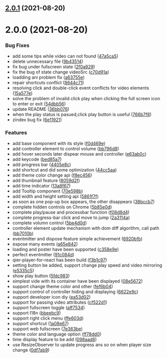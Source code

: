 ## [2.0.1](https://github.com/vortesnail/qier-player/compare/v2.0.0...v2.0.1) (2021-08-20)

# 2.0.0 (2021-08-20)

### Bug Fixes

- add some tips while video can not found ([47a5ca5](https://github.com/vortesnail/qier-player/commit/47a5ca55282e2c5269c7b93ed1997162d8447092))
- delete unnecessary file ([9b43514](https://github.com/vortesnail/qier-player/commit/9b43514c6ed68dce57ea3314fec5a59d3ec74fdc))
- fix bug under fullscreen state ([2f0a929](https://github.com/vortesnail/qier-player/commit/2f0a929b433284b5e68598df9dbb630d31fc7cb6))
- fix the bug of state change videoSrc ([c70d91a](https://github.com/vortesnail/qier-player/commit/c70d91a89bb3d549437f711c5813ad589cdaf171))
- loadding ani problem fix ([a63755e](https://github.com/vortesnail/qier-player/commit/a63755e8e1d1b79c65a34a8b79972d8cb431cece))
- repair shortcuts conflict ([8644c71](https://github.com/vortesnail/qier-player/commit/8644c71aaadd1cb5ad3ae5e13c0ee667b76cb50d))
- resolving click and double-click event conflicts for video elements ([15a577e](https://github.com/vortesnail/qier-player/commit/15a577e8d5f66234462ad8d94d0648e129ac230e))
- solve the problem of invalid click play when clicking the full screen icon to enter or exit ([54dbb56](https://github.com/vortesnail/qier-player/commit/54dbb56d4c863138043a9fb14ba88c275bb4876c))
- update README ([36bb076](https://github.com/vortesnail/qier-player/commit/36bb076b57c07e19d016b053fff4711a38c71e88))
- when the play status is pasued,click play button is useful ([766b7f8](https://github.com/vortesnail/qier-player/commit/766b7f8d1bd713d213c3a9fc4f14b9c8e1879608))
- zindex bug fix ([6e11921](https://github.com/vortesnail/qier-player/commit/6e11921871a1d6fd20a1170ef343756a3f05ddad))

### Features

- add base component with its style ([f0d469e](https://github.com/vortesnail/qier-player/commit/f0d469e2eb45f8611913ce259aa3e7c05c642cd4))
- add controller element to control volume ([bb796d8](https://github.com/vortesnail/qier-player/commit/bb796d86c93adac5e3f60cf4bbc47a907d3dfc5a))
- add hover seconds later dispear mouse and controller ([e63ab0c](https://github.com/vortesnail/qier-player/commit/e63ab0cd1f29906ff3ad0f74b1769795baec59e3))
- add keycode ([bed85a7](https://github.com/vortesnail/qier-player/commit/bed85a746474ac35d04c2cd882f7a13a32fd4228))
- add progress bar ([4405e8c](https://github.com/vortesnail/qier-player/commit/4405e8c97e2b9f5eafc317f598a9fe042e8bae4f))
- add shortcut and did some optimization ([44cc5aa](https://github.com/vortesnail/qier-player/commit/44cc5aaf6fbb25b1dd5524ab76ac9b174d2c90d6))
- add theme color change api ([f8ec456](https://github.com/vortesnail/qier-player/commit/f8ec4560d98193c4fbec42c0029e84e870ccf923))
- add thumbnail feature ([8059d2f](https://github.com/vortesnail/qier-player/commit/8059d2f9772cc7df5f393bcb895a4ed612306e36))
- add time indicator ([13a8f67](https://github.com/vortesnail/qier-player/commit/13a8f6708e52ba3399b4df38abdaad2d6d08a547))
- add Tooltip component ([70e598b](https://github.com/vortesnail/qier-player/commit/70e598b306b726f3e9420ff637d7bd2f729e287a))
- add width and height setting api ([5861f7f](https://github.com/vortesnail/qier-player/commit/5861f7f6ba00c69b02e9b0affa461a492f60e408))
- as soon as one pop-up box appears, the other disappears ([38bccb7](https://github.com/vortesnail/qier-player/commit/38bccb7671b4a37b811fb3275362a1a8ca90fc59))
- complete hidden controls on Chrome ([5b85e0d](https://github.com/vortesnail/qier-player/commit/5b85e0d4675d30fdeef7442397610ffdeb893d9d))
- complete play/pause and processbar function ([f08d8d4](https://github.com/vortesnail/qier-player/commit/f08d8d480b8261761079f108da596efaa2624196))
- complete progress-bar click and move to jump ([2a3114a](https://github.com/vortesnail/qier-player/commit/2a3114a7496c49698bdbe7d04251835ac9c589fd))
- complete volumn control ([5be4d0d](https://github.com/vortesnail/qier-player/commit/5be4d0d2ed403231903d534df975e1847b861b4b))
- controller element update mechanism with dom diff algorithm, call path ([bb7010b](https://github.com/vortesnail/qier-player/commit/bb7010bcdceca33720b1c0bd9d7aacaf74456069))
- eventmitter and dispose feature simple achievement ([6920bfb](https://github.com/vortesnail/qier-player/commit/6920bfb9c0cb75c00668527cc32a8945e40c92fb))
- expose many events ([a65e842](https://github.com/vortesnail/qier-player/commit/a65e8428fb641830233067da0fbaf491b0c3c47c))
- loading and poster have been supported ([c358e9e](https://github.com/vortesnail/qier-player/commit/c358e9e789f56eda93f957f619a1ad5a1ad6779f))
- perfect eventmitter ([91c084d](https://github.com/vortesnail/qier-player/commit/91c084d3c8c3421f3cf86b6064ed08aca623f029))
- qier-player-for-react has been build ([f3b1c97](https://github.com/vortesnail/qier-player/commit/f3b1c97a5ce4973d41321f10359bf9a3d0c43dad))
- setting button be added, support change play speed and video mirroring ([e5335c5](https://github.com/vortesnail/qier-player/commit/e5335c57cd8065b6219899a279b3e34933586848))
- show play button ([5fdc983](https://github.com/vortesnail/qier-player/commit/5fdc9832b80f1f6716283cf685ce45bc6cde749c))
- simplest vide with its container have been displayed ([08e5672](https://github.com/vortesnail/qier-player/commit/08e56726922a872a67eb8459d9767ba1d904019f))
- support change theme color and other ([fef6b04](https://github.com/vortesnail/qier-player/commit/fef6b04f64dae46708cf8dd895feaaa658985116))
- support control of controller hiding and displaying ([6622e9c](https://github.com/vortesnail/qier-player/commit/6622e9c8a9de2f630986405692a3bbeb76345ee4))
- support developer icon diy ([ea53d02](https://github.com/vortesnail/qier-player/commit/ea53d02835b6b014fbff6102346181f1ba64d20d))
- support for passing video attributes ([cf522d1](https://github.com/vortesnail/qier-player/commit/cf522d1d3ee71aa28e89a84bfba0c8063d0fc6b0))
- support fullscreen toggle ([aff7534](https://github.com/vortesnail/qier-player/commit/aff75344cf3029fd0fbd2c6cfec915f9d31cc45b))
- support I18n ([bbeebc9](https://github.com/vortesnail/qier-player/commit/bbeebc9b2b97fd077215358f9e4992b5aefe325c))
- support right click menu ([ffe603d](https://github.com/vortesnail/qier-player/commit/ffe603d2866539e8275487af48d904c87e4af6b6))
- support shortcut ([1a08e67](https://github.com/vortesnail/qier-player/commit/1a08e67e11e6a2e9f08f19b48a5c7a6382c60caa))
- support web fullscreen ([7e363be](https://github.com/vortesnail/qier-player/commit/7e363be7117ab6cfbf365ad492a1b8271dc68bc5))
- theme color and language option ([ff78dd0](https://github.com/vortesnail/qier-player/commit/ff78dd0a6b74252e80a3a5fa032d7afc460d8037))
- time display feature to be add ([098aad8](https://github.com/vortesnail/qier-player/commit/098aad89d3b28688902319a4f482b625131e0daf))
- use ResizeObserver to update progress ans so on when player size change ([0df7ab9](https://github.com/vortesnail/qier-player/commit/0df7ab9fa7598aeaed8a08c4a0090ed4f39eb8b9))
